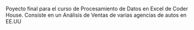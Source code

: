 Poyecto final para el curso de Procesamiento de Datos en Excel de Coder House. 
Consiste en un Análisis de Ventas de varias agencias de autos en EE.UU
